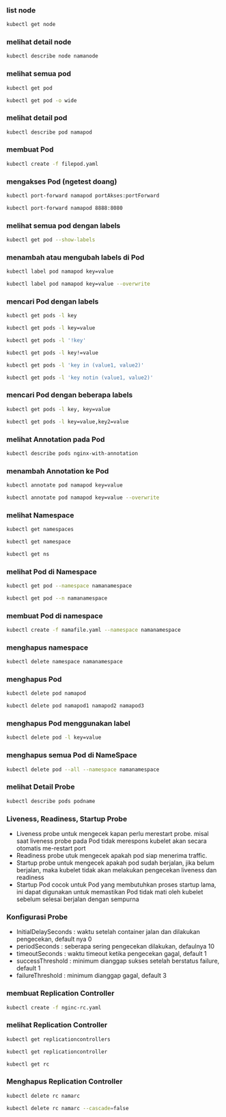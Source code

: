 ### list node
```bash
kubectl get node
```

### melihat detail node
```bash
kubectl describe node namanode
```

### melihat semua pod
```bash
kubectl get pod

kubectl get pod -o wide
```

### melihat detail pod
```bash
kubectl describe pod namapod
```

### membuat Pod
```bash
kubectl create -f filepod.yaml
```

### mengakses Pod (ngetest doang)
```bash
kubectl port-forward namapod portAkses:portForward

kubectl port-forward namapod 8888:8080

```

### melihat semua pod dengan labels
```bash
kubectl get pod --show-labels
```

### menambah atau mengubah labels di Pod
```bash
kubectl label pod namapod key=value

kubectl label pod namapod key=value --overwrite
```

### mencari Pod dengan labels
```bash
kubectl get pods -l key

kubectl get pods -l key=value

kubectl get pods -l '!key'

kubectl get pods -l key!=value

kubectl get pods -l 'key in (value1, value2)'

kubectl get pods -l 'key notin (value1, value2)'

```

### mencari Pod dengan beberapa labels
```bash
kubectl get pods -l key, key=value

kubectl get pods -l key=value,key2=value

```

### melihat Annotation pada Pod
```bash
kubectl describe pods nginx-with-annotation

```


### menambah Annotation ke Pod
```bash
kubectl annotate pod namapod key=value

kubectl annotate pod namapod key=value --overwrite

```

### melihat Namespace
```bash
kubectl get namespaces

kubectl get namespace

kubectl get ns

```

### melihat Pod di Namespace
```bash
kubectl get pod --namespace namanamespace

kubectl get pod --n namanamespace

```

### membuat Pod di namespace
```bash
kubectl create -f namafile.yaml --namespace namanamespace

```

### menghapus  namespace
```bash
kubectl delete namespace namanamespace

```

### menghapus  Pod
```bash
kubectl delete pod namapod

kubectl delete pod namapod1 namapod2 namapod3

```

### menghapus Pod menggunakan label
```bash
kubectl delete pod -l key=value

```

### menghapus semua Pod di NameSpace
```bash
kubectl delete pod --all --namespace namanamespace

```

### melihat Detail Probe
```bash
kubectl describe pods podname
```
### Liveness, Readiness, Startup Probe
- Liveness probe untuk mengecek kapan perlu merestart probe. misal saat liveness probe pada Pod tidak merespons kubelet akan secara otomatis me-restart port
- Readiness probe utuk mengecek apakah pod siap menerima traffic.
- Startup probe untuk mengecek apakah pod sudah berjalan, jika belum berjalan, maka kubelet tidak akan melakukan pengecekan liveness dan readiness
- Startup Pod cocok untuk Pod yang membutuhkan proses startup lama, ini dapat digunakan untuk memastikan Pod tidak mati oleh kubelet sebelum selesai berjalan dengan sempurna 

### Konfigurasi Probe
- InitialDelaySeconds : waktu setelah container jalan dan dilakukan pengecekan, default nya 0
- periodSeconds : seberapa sering pengecekan dilakukan, defaulnya 10
- timeoutSeconds : waktu timeout ketika pengecekan gagal, default 1
- successThreshold : minimum dianggap sukses setelah berstatus failure, default 1
- failureThreshold : minimum dianggap gagal, default 3

### membuat Replication Controller
```bash
kubectl create -f nginc-rc.yaml
```

### melihat Replication Controller
```bash
kubectl get replicationcontrollers

kubectl get replicationcontroller

kubectl get rc
```

### Menghapus Replication Controller
```bash
kubectl delete rc namarc

kubectl delete rc namarc --cascade=false
```